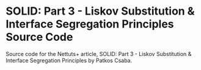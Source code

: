 # SOLID: Part 3 - Liskov Substitution & Interface Segregation Principles Source Code

Source code for the Nettuts+ article, SOLID: Part 3 - Liskov Substitution & Interface Segregation Principles by Patkos Csaba.
